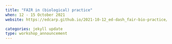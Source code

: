 ```yaml
---
title: "FAIR in (biological) practice" 
when: 12 - 15 October 2021
website: https://edcarp.github.io/2021-10-12_ed-dash_fair-bio-practice/

categories: jekyll update
type: workshop_announcement
---
```


